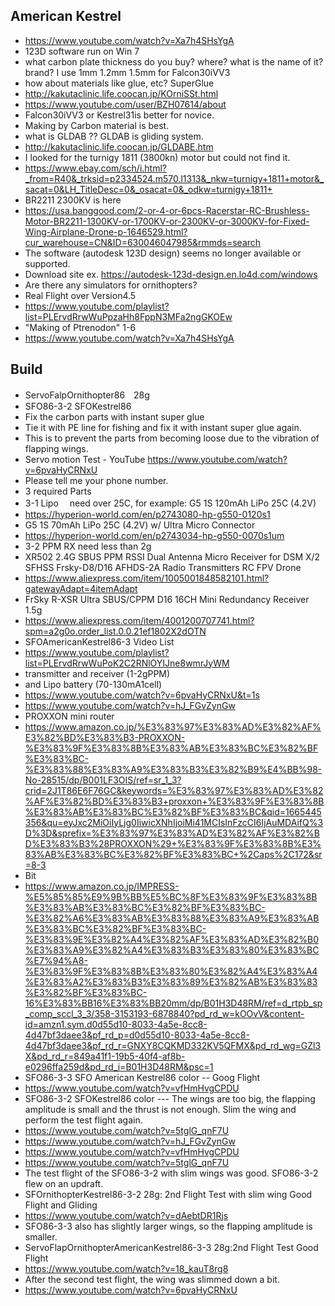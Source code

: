 ## American Kestrel

* https://www.youtube.com/watch?v=Xa7h4SHsYgA
* 123D software run on Win 7
* what carbon plate thickness do you buy? where? what is the name of it? brand? I use 1mm 1.2mm 1.5mm for Falcon30iVV3
* how about materials like glue, etc? SuperGlue
* http://kakutaclinic.life.coocan.jp/KOrniSSt.html
* https://www.youtube.com/user/BZH07614/about
* Falcon30iVV3 or Kestrel31is better for novice.
* Making by Carbon material is  best.
* what is GLDAB ?? GLDAB is gliding system.
* http://kakutaclinic.life.coocan.jp/GLDABE.htm
* I looked for the turnigy 1811 (3800kn) motor but could not find it.
* https://www.ebay.com/sch/i.html?_from=R40&_trksid=p2334524.m570.l1313&_nkw=turnigy+1811+motor&_sacat=0&LH_TitleDesc=0&_osacat=0&_odkw=turnigy+1811+
* BR2211 2300KV is here
* https://usa.banggood.com/2-or-4-or-6pcs-Racerstar-RC-Brushless-Motor-BR2211-1300KV-or-1700KV-or-2300KV-or-3000KV-for-Fixed-Wing-Airplane-Drone-p-1646529.html?cur_warehouse=CN&ID=630046047985&rmmds=search
* The software (autodesk 123D design) seems no longer available or supported.
* Download site  ex.    https://autodesk-123d-design.en.lo4d.com/windows
* Are there any simulators for ornithopters?
* Real Flight over Version4.5
* https://www.youtube.com/playlist?list=PLErvdRrwWuPpzaHh8FppN3MFa2ngGKOEw
* "Making of Ptrenodon" 1-6
* https://www.youtube.com/watch?v=Xa7h4SHsYgA

## Build

*  ServoFalpOrnithopter86　28g
*  SFO86-3-2 SFOKestrel86
*  Fix the carbon parts with instant super glue
*  Tie it with PE line for fishing and fix it with instant super glue again.
*  This is to prevent the parts from becoming loose due to the vibration of flapping wings.
*   Servo motion Test - YouTube https://www.youtube.com/watch?v=6pvaHyCRNxU
*   Please tell me your phone number.
*   3   required Parts
*   3-1   Lipo 　need over 25C, for example: G5 1S 120mAh LiPo 25C (4.2V)
*   https://hyperion-world.com/en/p2743080-hp-g550-0120s1
*   G5 1S 70mAh LiPo 25C (4.2V) w/ Ultra Micro Connector
*   https://hyperion-world.com/en/p2743034-hp-g550-0070s1um
*   3-2   PPM RX  need less than 2g
*   XR502 2.4G SBUS PPM RSSI Dual Antenna Micro Receiver for DSM X/2 SFHSS Frsky-D8/D16 AFHDS-2A Radio Transmitters RC FPV Drone
*   https://www.aliexpress.com/item/1005001848582101.html?gatewayAdapt=4itemAdapt
*   FrSky R-XSR Ultra SBUS/CPPM D16 16CH Mini Redundancy Receiver 1.5g
*   https://www.aliexpress.com/item/4001200707741.html?spm=a2g0o.order_list.0.0.21ef1802X2dOTN
*   SFOAmericanKestrel86-3 Video List
*   https://www.youtube.com/playlist?list=PLErvdRrwWuPoK2C2RNlOYIJne8wmrJyWM
*   transmitter and receiver (1-2gPPM)
*   and Lipo battery (70-130mA1cell)
*   https://www.youtube.com/watch?v=6pvaHyCRNxU&t=1s
*   https://www.youtube.com/watch?v=hJ_FGvZynGw
*   PROXXON mini router
*   https://www.amazon.co.jp/%E3%83%97%E3%83%AD%E3%82%AF%E3%82%BD%E3%83%B3-PROXXON-%E3%83%9F%E3%83%8B%E3%83%AB%E3%83%BC%E3%82%BF%E3%83%BC-%E3%83%88%E3%83%A9%E3%83%B3%E3%82%B9%E4%BB%98-No-28515/dp/B001LF3OIS/ref=sr_1_3?crid=2J1T86E6F76GC&keywords=%E3%83%97%E3%83%AD%E3%82%AF%E3%82%BD%E3%83%B3+proxxon+%E3%83%9F%E3%83%8B%E3%83%AB%E3%83%BC%E3%82%BF%E3%83%BC&qid=1665445356&qu=eyJxc2MiOiIyLjg0IiwicXNhIjoiMi41MCIsInFzcCI6IjAuMDAifQ%3D%3D&sprefix=%E3%83%97%E3%83%AD%E3%82%AF%E3%82%BD%E3%83%B3%28PROXXON%29+%E3%83%9F%E3%83%8B%E3%83%AB%E3%83%BC%E3%82%BF%E3%83%BC+%2Caps%2C172&sr=8-3
*   Bit
*   https://www.amazon.co.jp/IMPRESS-%E5%85%85%E9%9B%BB%E5%BC%8F%E3%83%9F%E3%83%8B%E3%83%AB%E3%83%BC%E3%82%BF%E3%83%BC-%E3%82%A6%E3%83%AB%E3%83%88%E3%83%A9%E3%83%AB%E3%83%BC%E3%82%BF%E3%83%BC-%E3%83%9E%E3%82%A4%E3%82%AF%E3%83%AD%E3%82%B0%E3%83%A9%E3%82%A4%E3%83%B3%E3%83%80%E3%83%BC%E7%94%A8-%E3%83%9F%E3%83%8B%E3%83%80%E3%82%A4%E3%83%A4%E3%83%A2%E3%83%B3%E3%83%89%E3%82%AB%E3%83%83%E3%82%BF%E3%83%BC-16%E3%83%BB16%E3%83%BB20mm/dp/B01H3D48RM/ref=d_rtpb_sp_comp_sccl_3_3/358-3153193-6878840?pd_rd_w=kOOvV&content-id=amzn1.sym.d0d55d10-8033-4a5e-8cc8-4d47bf3daee3&pf_rd_p=d0d55d10-8033-4a5e-8cc8-4d47bf3daee3&pf_rd_r=GNXY8CQKMD332KV5QFMX&pd_rd_wg=GZl3X&pd_rd_r=849a41f1-19b5-40f4-af8b-e0296ffa259d&pd_rd_i=B01H3D48RM&psc=1
*   SFO86-3-3 SFO American Kestrel86 color -- Goog Flight
*   https://www.youtube.com/watch?v=vfHmHvgCPDU
*   SFO86-3-2 SFOKestrel86 color --- The wings are too big, the flapping amplitude is small and the thrust is not enough. Slim the wing and perform the test flight again.
*   https://www.youtube.com/watch?v=5tglG_qnF7U
*   https://www.youtube.com/watch?v=hJ_FGvZynGw
*   https://www.youtube.com/watch?v=vfHmHvgCPDU
*   https://www.youtube.com/watch?v=5tglG_qnF7U
*   The test flight of the SFO86-3-2 with slim wings was good. SFO86-3-2 flew on an updraft.
*   SFOrnithopterKestrel86-3-2 28g: 2nd Flight Test with slim wing Good Flight and Gliding
*   https://www.youtube.com/watch?v=dAebtDR1Rjs
*   SFO86-3-3 also has slightly larger wings, so the flapping amplitude is smaller.
*   ServoFlapOrnithopterAmericanKestrel86-3-3 28g:2nd Flight Test Good Flight
*   https://www.youtube.com/watch?v=18_kauT8rg8
*   After the second test flight, the wing was slimmed down a bit.
*   https://www.youtube.com/watch?v=6pvaHyCRNxU
  
 
 

 



